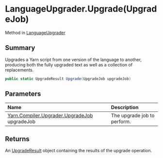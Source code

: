 # LanguageUpgrader.Upgrade(UpgradeJob)

Method in [LanguageUpgrader](api/csharp/yarn.compiler.upgrader.languageupgrader.md)

## Summary


Upgrades a Yarn script from one version of the language to
another, producing both the fully upgraded text as well as a
collection of replacements.


```csharp
public static UpgradeResult Upgrade(UpgradeJob upgradeJob)
```

## Parameters

|Name|Description|
|:---|:---|
|[Yarn.Compiler.Upgrader.UpgradeJob](api/csharp/yarn.compiler.upgrader.upgradejob.md) upgradeJob|The upgrade job to perform.|

## Returns

An  <a href="yarn.compiler.upgrader.upgraderesult.md">UpgradeResult</a>  object containing the
results of the upgrade operation.

